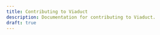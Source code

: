 ```yaml
---
title: Contributing to Viaduct
description: Documentation for contributing to Viaduct.
draft: true
---
```


